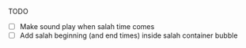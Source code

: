 TODO
- [ ] Make sound play when salah time comes
- [ ] Add salah beginning (and end times) inside salah container bubble